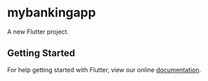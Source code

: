 # mybankingapp

A new Flutter project.

## Getting Started

For help getting started with Flutter, view our online
[documentation](https://flutter.io/).
